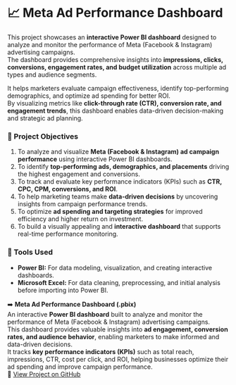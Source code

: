 # 📈 Meta Ad Performance Dashboard  

This project showcases an **interactive Power BI dashboard** designed to analyze and monitor the performance of Meta (Facebook & Instagram) advertising campaigns.  
The dashboard provides comprehensive insights into **impressions, clicks, conversions, engagement rates, and budget utilization** across multiple ad types and audience segments.  

It helps marketers evaluate campaign effectiveness, identify top-performing demographics, and optimize ad spending for better ROI.  
By visualizing metrics like **click-through rate (CTR), conversion rate, and engagement trends**, this dashboard enables data-driven decision-making and strategic ad planning.  

### 🎯 Project Objectives  

1. To analyze and visualize **Meta (Facebook & Instagram) ad campaign performance** using interactive Power BI dashboards.  
2. To identify **top-performing ads, demographics, and placements** driving the highest engagement and conversions.  
3. To track and evaluate key performance indicators (KPIs) such as **CTR, CPC, CPM, conversions, and ROI**.  
4. To help marketing teams make **data-driven decisions** by uncovering insights from campaign performance trends.  
5. To optimize **ad spending and targeting strategies** for improved efficiency and higher return on investment.  
6. To build a visually appealing and **interactive dashboard** that supports real-time performance monitoring.

### 🧰 Tools Used  
- **Power BI:** For data modeling, visualization, and creating interactive dashboards.  
- **Microsoft Excel:** For data cleaning, preprocessing, and initial analysis before importing into Power BI.  

➡️ **Meta Ad Performance Dashboard (.pbix)**  
An interactive **Power BI dashboard** built to analyze and monitor the performance of Meta (Facebook & Instagram) advertising campaigns.  
This dashboard provides valuable insights into **ad engagement, conversion rates, and audience behavior**, enabling marketers to make informed and data-driven decisions.  
It tracks **key performance indicators (KPIs)** such as total reach, impressions, CTR, cost per click, and ROI, helping businesses optimize their ad spending and improve campaign performance.  
📁 [View Project on GitHub](https://github.com/Abubakar35-byte/Meta-Ad-Performance-Dashboard)
  


